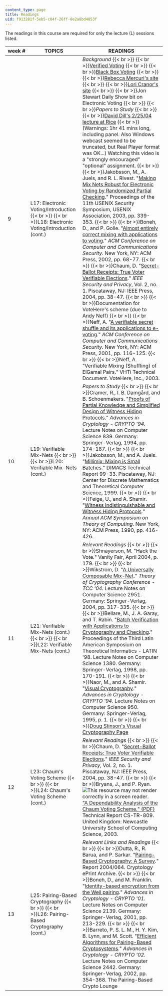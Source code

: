 ```yaml
---
content_type: page
title: Readings
uid: f913281f-5eb5-c04f-26ff-8e2a8bd4853f
---
```


The readings in this course are required for only the lecture (L) sessions listed.

| week # | TOPICS | READINGS |
| --- | --- | --- |
| 9 | L17: Electronic Voting/Introduction  {{< br >}}  {{< br >}}L18: Electronic Voting/Introduction (cont.) | _Background_  {{< br >}}  {{< br >}}[Verified Voting](http://www.verifiedvoting.org/)  {{< br >}}  {{< br >}}[Black Box Voting](http://blackboxvoting.org/)  {{< br >}}  {{< br >}}[Rebecca Mercuri's site](http://www.notablesoftware.com/evote.html)  {{< br >}}  {{< br >}}[Lori Cranor's site](http://lorrie.cranor.org/voting/hotlist.html)  {{< br >}}  {{< br >}}Jon Stewart Daily Show bit on Electronic Voting  {{< br >}}  {{< br >}}_Papers to Study_  {{< br >}}  {{< br >}}[David Dill's 2/25/04 lecture at Rice](http://webcast.rice.edu/speeches/20040225dill.html)  {{< br >}}(Warnings: 1hr 41 mins long, including panel. Also Windows webcast seemed to be truncated, but Real Player format was OK...) Watching this video is a "strongly encouraged" "optional" assignment.  {{< br >}}  {{< br >}}Jakobsson, M., A. Juels, and R. L. Rivest. "[Making Mix Nets Robust for Electronic Voting by Randomized Partial Checking](http://www.usenix.org/publications/library/proceedings/sec02/jakobsson.html)." Proceedings of the 11th USENIX Security Symposium, USENIX Association, 2003, pp. 339-353.  {{< br >}}  {{< br >}}Boneh, D., and P. Golle. "[Almost entirely correct mixing with applications to voting](https://people.csail.mit.edu/rivest/voting/papers/BonehGolle-AlmostEntirelyCorrectMixingWithApplicationsToVoting.pdf)." _ACM Conference on Computer and Communications Security._ New York, NY: ACM Press, 2002, pp. 68-77.  {{< br >}}  {{< br >}}Chaum, D. "[Secret-Ballot Receipts: True Voter Verifiable Elections](http://dx.doi.org/10.1109/MSECP.2004.1264852)." _IEEE Security and Privacy_, Vol. 2, no. 1. Piscataway, NJ: IEEE Press, 2004, pp. 38-47.  {{< br >}}  {{< br >}}Documentation for VoteHere's scheme (due to Andy Neff)  {{< br >}}  {{< br >}}Neff, A. "[A verifiable secret shuffle and its applications to e-voting](http://portal.acm.org/citation.cfm?id=502000&coll=GUIDE&dl=GUIDE&CFID=36654471&CFTOKEN=27727026)." _ACM Conference on Computer and Communications Security._ New York, NY: ACM Press, 2001, pp. 116-125.  {{< br >}}  {{< br >}}Neff, A. "Verifiable Mixing (Shuffling) of ElGamal Pairs." VHTi Technical Document. VoteHere, Inc., 2003. |
| 10 | L19: Verifiable Mix-Nets  {{< br >}}  {{< br >}}L20: Verifiable Mix-Nets (cont.) | _Papers to Study_  {{< br >}}  {{< br >}}Cramer, R., I. B. Damgård, and B. Schoenmakers. "[Proofs of Partial Knowledge and Simplified Design of Witness Hiding Protocols](https://dx.doi.org/10.1007/3-540-48658-5_19)." _Advances in Cryptology - CRYPTO '94._ Lecture Notes on Computer Science 839. Germany: Springer-Verlag, 1994, pp. 174-187.  {{< br >}}  {{< br >}}Jakobsson, M., and A. Juels. "[Millimix: Mixing is Small Batches](http://dimacs.rutgers.edu/TechnicalReports/abstracts/1999/99-33.html)." DIMACS Technical Report 99-33. Piscataway, NJ: Center for Discrete Mathematics and Theoretical Computer Science, 1999.  {{< br >}}  {{< br >}}Feige, U., and A. Shamir. "[Witness Indistinguishable and Witness Hiding Protocols](http://portal.acm.org/citation.cfm?id=100272&coll=GUIDE&dl=GUIDE&CFID=36654471&CFTOKEN=27727026)." _Annual ACM Symposium on Theory of Computing._ New York, NY: ACM Press, 1990, pp. 416-426. |
| 11 | L21: Verifiable Mix-Nets (cont.)  {{< br >}}  {{< br >}}L22: Verifiable Mix-Nets (cont.) | _Relevant Readings_  {{< br >}}  {{< br >}}Shnayerson, M. "Hack the Vote." Vanity Fair, April 2004, p. 179.  {{< br >}}  {{< br >}}Wikstrom, D. "[A Universally Composable Mix-Net](https://link.springer.com/chapter/10.1007/978-3-540-24638-1_18)." _Theory of Cryptography Conference - TCC '04._ Lecture Notes on Computer Science 2951. Germany: Springer-Verlag, 2004, pp. 317-335.  {{< br >}}  {{< br >}}Bellare, M., J. A. Garay, and T. Rabin. "[Batch Verification with Applications to Cryptography and Checking](https://link.springer.com/chapter/10.1007/BFb0054320)." Proceedings of the Third Latin American Symposium on Theoretical Informatics - LATIN '98. Lecture Notes on Computer Science 1380. Germany: Springer-Verlag, 1998, pp. 170-191.  {{< br >}}  {{< br >}}Naor, M., and A. Shamir. "[Visual Cryptography](https://link.springer.com/chapter/10.1007/BFb0053419)." _Advances in Cryptology - CRYPTO '94._ Lecture Notes on Computer Science 950. Germany: Springer-Verlag, 1995, p. 1.  {{< br >}}  {{< br >}}[Doug Stinson's Visual Cryptography Page](https://cs.uwaterloo.ca/~dstinson/visual.html) |
| 12 | L23: Chaum's Voting Scheme  {{< br >}}  {{< br >}}L24: Chaum's Voting Scheme (cont.) | _Relevant Readings_  {{< br >}}  {{< br >}}Chaum, D. "[Secret-Ballot Receipts: True Voter Verifiable Elections](http://dx.doi.org/10.1109/MSECP.2004.1264852)." _IEEE Security and Privacy_, Vol. 2, no. 1. Piscataway, NJ: IEEE Press, 2004, pp. 38-47.  {{< br >}}  {{< br >}}Bryans, J., and P. Ryan. ![This resource may not render correctly in a screen reader.](/images/inacessible.gif)["A Dependability Analysis of the Chaum Voting Scheme." (PDF)](http://courses.csail.mit.edu/6.897/spring04/BryansRyan-ADependabilityAnalysisOfTheChaumDigitalVotingScheme.pdf) Technical Report CS-TR-809. United Kingdom: Newcastle University School of Computing Science, 2003. |
| 13 | L25: Pairing-Based Cryptography  {{< br >}}  {{< br >}}L26: Pairing-Based Cryptography (cont.) | _Relevant Links and Readings_  {{< br >}}  {{< br >}}Dutta, R., R. Barua, and P. Sarkar. "[Pairing-Based Cryptography: A Survey](http://eprint.iacr.org/2004/064)." Report 2004/064. Cryptology ePrint Archive.  {{< br >}}  {{< br >}}Boneh, D., and M. Franklin. "[Identity-based encryption from the Weil pairing](https://crypto.stanford.edu/~dabo/papers/bfibe.pdf)." _Advances in Cryptology - CRYPTO '01._ Lecture Notes on Computer Science 2139. Germany: Springer-Verlag, 2001, pp. 213-229.  {{< br >}}  {{< br >}}Barreto, P. S. L. M., H. Y. Kim, B. Lynn, and M. Scott. "[Efficient Algorithms for Pairing-Based Cryptosystems](https://eprint.iacr.org/2002/008.pdf)." _Advances in Cryptology - CRYPTO '02._ Lecture Notes on Computer Science 2442. Germany: Springer-Verlag, 2002, pp. 354-368. The Pairing-Based Crypto Lounge